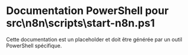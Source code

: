 # Documentation PowerShell pour src\n8n\scripts\start-n8n.ps1

Cette documentation est un placeholder et doit être générée par un outil PowerShell spécifique.
